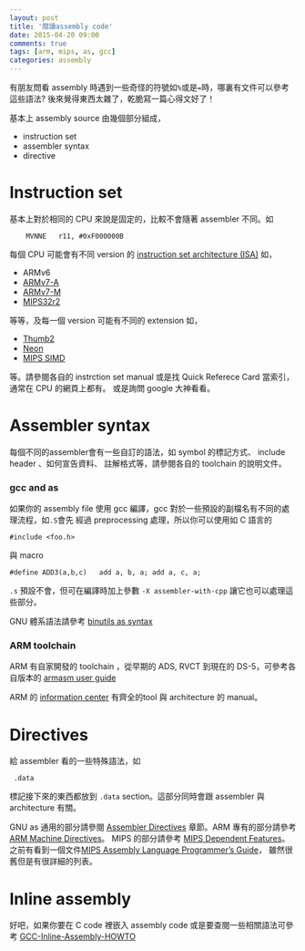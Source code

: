 ```yaml
---
layout: post
title: '閱讀assembly code'
date: 2015-04-20 09:00
comments: true
tags: [arm, mips, as, gcc]
categories: assembly
---
```


有朋友問看 assembly 時遇到一些奇怪的符號如`%`或是`=`時，哪裏有文件可以參考這些語法?
後來覺得東西太雜了，乾脆寫一篇心得文好了！

基本上 assembly source 由幾個部分組成，

* instruction set
* assembler syntax
* directive

# Instruction set

基本上對於相同的 CPU 來說是固定的，比較不會隨著 assembler 不同。如

```
    MVNNE   r11, #0xF000000B
```

每個 CPU 可能會有不同 version 的 [instruction set architecture (ISA)](http://en.wikipedia.org/wiki/List_of_instruction_sets)
如，

* ARMv6
* [ARMv7-A](http://infocenter.arm.com/help/topic/com.arm.doc.qrc0001mc/QRC0001_UAL.pdf)
* [ARMv7-M](https://web.eecs.umich.edu/~prabal/teaching/eecs373-f10/readings/ARMv7-M_ARM.pdf)
* [MIPS32r2](https://ti.tuwien.ac.at/cps/teaching/courses/cavo/files/MIPS32-IS.pdf)

等等，及每一個 version 可能有不同的 extension 如，

* [Thumb2](http://infocenter.arm.com/help/topic/com.arm.doc.qrc0001mc/QRC0001_UAL.pdf)
* [Neon](http://infocenter.arm.com/help/index.jsp?topic=/com.arm.doc.dui0489e/CJAJIIGG.html)
* [MIPS SIMD](http://www.imgtec.com/mips/architectures/simd.asp)


等。請參閱各自的 instrction set manual 或是找 Quick Referece Card 當索引，通常在 CPU 的網頁上都有。
或是詢問 google 大神看看。

# Assembler syntax

每個不同的assembler會有一些自訂的語法，如 symbol 的標記方式、 include header 、如何宣告資料、
註解格式等，請參閱各自的 toolchain 的說明文件。

### gcc and as

如果你的 assembly file 使用 gcc 編譯，gcc 對於一些預設的副檔名有不同的處理流程，如`.S`會先
經過 preprocessing 處理，所以你可以使用如 C 語言的

```
#include <foo.h>
```

與 macro

```
#define ADD3(a,b,c)   add a, b, a; add a, c, a;
```

`.s` 預設不會，但可在編譯時加上參數 `-X assembler-with-cpp` 讓它也可以處理這些部分。

GNU 體系語法請參考 [binutils as syntax](https://sourceware.org/binutils/docs/as/Syntax.html#Syntax)

### ARM toolchain

ARM 有自家開發的 toolchain ，從早期的 ADS, RVCT 到現在的 DS-5，可參考各自版本的
[armasm user guide](http://infocenter.arm.com/help/topic/com.arm.doc.dui0473k/DUI0473K_armasm_user_guide.pdf)

ARM 的 [information center](http://infocenter.arm.com/help/index.jsp) 有齊全的tool 與 architecture 的 manual。

# Directives

給 assembler 看的一些特殊語法，如

```
 .data
```

標記接下來的東西都放到 `.data` section。這部分同時會跟 assembler 與 architecture 有關。

GNU as 通用的部分請參閱 [Assembler Directives](https://sourceware.org/binutils/docs/as/Pseudo-Ops.html#Pseudo-Ops)
章節。ARM 專有的部分請參考 [ARM Machine Directives](https://sourceware.org/binutils/docs/as/ARM-Directives.html)。
MIPS 的部分請參考 [MIPS Dependent Features](https://sourceware.org/binutils/docs/as/MIPS_002dDependent.html#MIPS_002dDependent)。
之前有看到一個文件[MIPS Assembly Language Programmer’s Guide](http://www.cs.unibo.it/~solmi/teaching/arch_2002-2003/AssemblyLanguageProgDoc.pdf)，
雖然很舊但是有很詳細的列表。

# Inline assembly

好吧，如果你要在 C code 裡嵌入 assembly code 或是要查閱一些相關語法可參考
[GCC-Inline-Assembly-HOWTO](http://www.ibiblio.org/gferg/ldp/GCC-Inline-Assembly-HOWTO.html)

